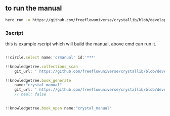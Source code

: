 ## to run the manual

```bash
hero run -u https://github.com/freeflowuniverse/crystallib/blob/development/manual/readme.md -r
```

### 3script

this is example rscript which will build the manual, above cmd can run it.    

```js

!!circle.select name:'crmanual' id:'***' 

!!knowledgetree.collections_scan
	git_url: ' https://github.com/freeflowuniverse/crystallib/blob/development/manual'

!!knowledgetree.book_generate
	name:"crystal_manual"
	git_url: ' https://github.com/freeflowuniverse/crystallib/blob/development/manual'
    // heal: false
	

!!knowledgetree.book_open name:"crystal_manual"


```